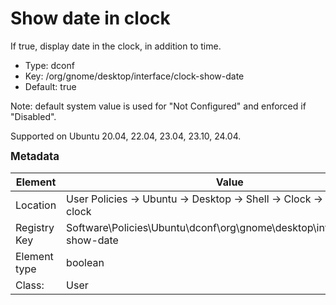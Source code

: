# Show date in clock

If true, display date in the clock, in addition to time.

- Type: dconf
- Key: /org/gnome/desktop/interface/clock-show-date
- Default: true

Note: default system value is used for "Not Configured" and enforced if "Disabled".

Supported on Ubuntu 20.04, 22.04, 23.04, 23.10, 24.04.



<span style="font-size: larger;">**Metadata**</span>

| Element      | Value            |
| ---          | ---              |
| Location     | User Policies -> Ubuntu -> Desktop -> Shell -> Clock -> Show date in clock    |
| Registry Key | Software\Policies\Ubuntu\dconf\org\gnome\desktop\interface\clock-show-date         |
| Element type | boolean |
| Class:       | User       |
